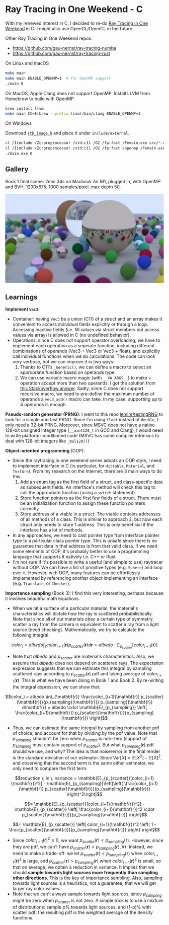 # Ray Tracing in One Weekend - C

With my renewed interest in C, I decided to re-do [Ray Tracing in One Weekend](https://raytracing.github.io/) in C. I might also use OpenGL/OpenCL in the future.

Other Ray Tracing in One Weekend repos:

- https://github.com/gau-nernst/ray-tracing-numba
- https://github.com/gau-nernst/ray-tracing-rust

On Linux and macOS

```bash
make main
make main ENABLE_OPENMP=1  # for OpenMP support
./main 0
```

On MacOS, Apple Clang does not support OpenMP. Install LLVM from Homebrew to build with OpenMP.

```bash
brew install llvm
make main CC=$(brew --prefix llvm)/bin/clang ENABLE_OPENMP=1
```

On Windows

Download [`stb_image.h`](https://github.com/nothings/stb/blob/master/stb_image.h) and place it under `include/external`.

```bash
cl /Iinclude /Zc:preprocessor /std:c11 /O2 /fp:fast /Femain.exe src/*.c
cl /Iinclude /Zc:preprocessor /std:c11 /O2 /fp:fast /openmp /Femain.exe src/*.c  # for OpenMP support
./main.exe 0
```

## Gallery

Book 1 final scene. 2min 34s on Macbook Air M1, plugged in, with OpenMP and BVH. 1200x675. 1000 samples/pixel. max depth 50.

![Book 1 final scene](images/book1_final.png)

## Learnings

**Implement `Vec3`**:
- Container: having `Vec3` be a union (C11) of a struct and an array makes it convenient to access individual fields explicitly or through a loop. Accessing inactive fields (i.e. fill values via struct members but access values via array) is allowed in C (no undefined behavior).
- Operations: since C does not support operator overloading, we have to implement each operation as a seperate function, including different combinations of operands (Vec3 + Vec3 or Vec3 + float), and explicitly call individual functions when we do calculations. The code can look very verbose, but we can improve it in two ways:
  1. Thanks to C11's `_Generic()`, we can define a macro to select an appropriate function based on operands type.
  2. We can use variadic macro magic (with `__VA_ARGS__`) to make + operation accept more than two operands. I got the solution from [this Stackoverflow answer](https://stackoverflow.com/a/11763277). Sadly, since C does not support recursive macro, we need to pre-define the maximum number of operands a `vec3_add()` macro can take. In my case, supporting up to 4 operands is enough.

**Pseudo-random generator (PRNG)**: I went to this repo [lemire/testingRNG](https://github.com/lemire/testingRNG) to look for a simple and fast PRNG. Since I'm using `float` instead of `double`, I only need a 32-bit PRNG. Moreover, since MSVC does not have a native 128-bit unsigned integer type (`__uint128_t` in GCC and Clang), I would need to write platform-conditioned code (MSVC has some compiler intrinsics to deal with 128-bit integers like `_mul128()`)

**Object-oriented programming** (OOP):
- Since the raytracing in one weekend series adopts an OOP style, I need to implement interface in C (in particular, for `Hittable`, `Material`, and `Texture`). From my research on the Internet, there are 3 main ways to do this:
  1. Add an enum tag as the first field of a struct, and class-specific data as subsequent fields. An interface's method will check this tag to call the appropriate function (using a `switch` statement).
  2. Store function pointers as the first few fields of a struct. There must be an initialization function to assign these function pointers correctly.
  3. Store address of a vtable in a struct. The vtable contains addresses of all methods of a class. This is similar to approach 2, but now each struct only needs to store 1 address. This is only beneficial if the interface has a lot of methods.
- In any approaches, we need to cast pointer type from interface pointer type to a particular class pointer type. This is unsafe since there is no guarantee that data in that address is from that valid class. If we need some elements of OOP, it's probably better to use a programming language that supports it natively i.e. C++ or Rust.
- I'm not sure if it's possible to write a useful (and simple to use) raytracer without OOP. We can have a list of primitive types (e.g. `Sphere`) and loop over it. However, with OOP, many features can be effortlessly implemented by referencing another object implementing an interface (e.g. `Translate`, or `Checker`).

**Importance sampling** (Book 3): I find this very interesting, perhaps because it involves beautiful math equations. 
- When we hit a surface of a particular material, the material's characteristics will dictate how the ray is scattered probabilistically. Note that since all of our materials obey a certain type of symmetry, scatter a ray from the camera is equivalent to scatter a ray from a light source (need checking). Mathematically, we try to calculate the following integral:
```math
color_i =  albedo \int_{\mathbf{r}} color_{i+1}(\mathbf{r}) p_{scatter}(\mathbf{r}) d\mathbf{r} =  albedo \cdot \mathbb{E}_{p_{scatter}}[color_{i+1}(\mathbf{r})]
```
- Note that $albedo$ and $p_{scatter}$ are material's characteristics. Also, we assume that $albedo$ does not depend on scattered rays. The expectation expression suggests that we can estimate this integral by sampling scattered rays according to $p_{scatter}(\mathbf{r})$ pdf and taking average of $color_{i+1}(\mathbf{r})$. This is what we have been doing in Book 1 and Book 2. By re-writing the integral expression, we can show that:
```math
color_i =  albedo \int_{\mathbf{r}} \frac{color_{i+1}(\mathbf{r}) p_{scatter}(\mathbf{r})}{p_{sampling}(\mathbf{r})} p_{sampling}(\mathbf{r}) d\mathbf{r} = albedo \cdot \mathbb{E}_{p_{sampling}} \left[ \frac{color_{i+1}(\mathbf{r}) p_{scatter}(\mathbf{r})}{p_{sampling}(\mathbf{r})} \right]
```
- Thus, we can estimate the same integral by sampling from another pdf of choice, and account for that by dividing by the pdf value. Note that $p_{sampling}$ shouldn't be zero when $p_{scatter}$ is non-zero (support of $p_{sampling}$ must contain support of $p_{scatter}$). But what $p_{sampling}(\mathbf{r})$ pdf should we use, and why? The idea is that noise/error in the final render is the standard deviation of our estimator. Since $\mathrm{Var}[X] = \mathbb{E}[X^2] - \mathbb{E}[X]^2$, and observing that the second term is the same either estimator, we only need to compare the first term.
```math
reduction \; in \; variance = \mathbb{E}_{p_{scatter}}[color_{i+1}(\mathbf{r})^2] - \mathbb{E}_{p_{sampling}}\left[\left( \frac{color_{i+1}(\mathbf{r}) p_{scatter}(\mathbf{r})}{p_{sampling}(\mathbf{r})} \right)^2\right]
```
```math
= \mathbb{E}_{p_{scatter}}[color_{i+1}(\mathbf{r})^2] - \mathbb{E}_{p_{scatter}} \left[ \frac{color_{i+1}(\mathbf{r})^2 \cdot p_{scatter}(\mathbf{r})}{p_{sampling}(\mathbf{r})} \right]
```
```math
= \mathbb{E}_{p_{scatter}} \left[ color_{i+1}(\mathbf{r})^2 \left( 1 - \frac{p_{scatter}(\mathbf{r})}{p_{sampling}(\mathbf{r})} \right) \right]
```
- Since $color_{i+1}(\mathbf{r})^2 \geq 0$, we want $p_{scatter}(\mathbf{r}) < p_{sampling}(\mathbf{r})$. However, since they are pdf, we can't have $p_{scatter}(\mathbf{r}) < p_{sampling}(\mathbf{r}), \forall \mathbf{r}$. Instead, we need to make a trade-off: we let $p_{scatter}(\mathbf{r}) < p_{sampling}(\mathbf{r})$ when $color_{i+1}(\mathbf{r})^2$ is large, and $p_{scatter}(\mathbf{r}) > p_{sampling}(\mathbf{r})$ when $color_{i+1}(\mathbf{r})^2$ is small, so that on average, we obtain a reduction in variance. It implies that we should **sample towards light sources more frequently than sampling other directions**. This is the key of importance sampling. Also, sampling towards light sources is a heuristics, not a guarantee, that we will get larger ray color values.
- Note that we can't always sample towards light sources, since $p_{sampling}$ might be zero when $p_{scatter}$ is not zero. A simple trick is to use a mixture of distributions: sample p% towards light sources, and (1-p)% with scatter pdf; the resulting pdf is the weighted average of the density functions.

